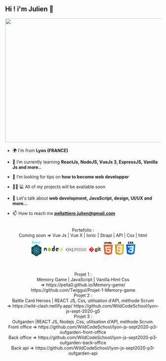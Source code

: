 <h2>Hi ! i'm Julien 👋</h2>
<img src="https://media.giphy.com/media/fedryX7dMGMe6lgqDm/giphy.gif" width="600px" height="400px">

- 🌍 I’m from **Lyon (FRANCE)**

- 🌱 I’m currently learning **ReactJs, NodeJS, VueJs 3, ExpressJS, Vanilla Js and more..**

- 🤝 I’m looking for tips on **how to become web developper**

- 👨‍🦱 💻 All of my projects will be available soon

- 💬 Let's talk about **web development, JavaScript, design, UI/UX and more...**

- 📫 How to reach me **pellattiero.julien@gmail.com**

<p align="center" >
</br>
Portefolio :
</br>
Coming soon => Vue Js | Vue X | Ionic | Strapi | API | Css | html
</br>
<img src="./logo/logo.png" width="70%" height="70%">
</p>
</br>
<p align="center" >
Projet 1 : 
</br>
Memory Game | JavaScript | Vanilla Html Css
</br>
=>
https://pella0.github.io/Memory-game/
https://github.com/Twiggui/Projet-1-Memory-game                    
</br>
Projet 2 :
</br>
Battle Card Heroes | REACT JS, Css, utilisation d'API, méthode Scrum 
</br>
=> 
https://wild-clash.netlify.app/
https://github.com/WildCodeSchool/lyon-js-sept-2020-g5
</br>
Projet 3 : 
</br>
Oufgarden |REACT JS, Nodejs ,Css, utilisation d'API, méthode Scrum.  
</br>
Front office => https://github.com/WildCodeSchool/lyon-js-sept2020-p3-oufgarden-front-office
</br>
Back office => https://github.com/WildCodeSchool/lyon-js-sept2020-p3-oufgarden-back-office
</br>
Back api => https://github.com/WildCodeSchool/lyon-js-sept2020-p3-oufgarden-api
</p>

